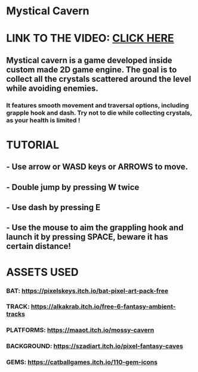 # Mystical Cavern
# LINK TO THE VIDEO: [CLICK HERE](https://youtu.be/ds-HoJC6zyI)
## Mystical cavern is a game developed inside custom made 2D game engine. The goal is to collect all the crystals scattered around the level while avoiding enemies.
### It features smooth movement and traversal options, including grapple hook and dash. Try not to die while collecting crystals, as your health is limited !

# TUTORIAL
## - Use arrow or WASD keys or ARROWS to move.
## - Double jump by pressing W twice
## - Use dash by pressing E
## - Use the mouse to aim the grappling hook and launch it by pressing SPACE, beware it has certain distance!

# ASSETS USED
### BAT: https://pixelskeys.itch.io/bat-pixel-art-pack-free
### TRACK: https://alkakrab.itch.io/free-6-fantasy-ambient-tracks
### PLATFORMS: https://maaot.itch.io/mossy-cavern
### BACKGROUND: https://szadiart.itch.io/pixel-fantasy-caves
### GEMS: https://catballgames.itch.io/110-gem-icons


